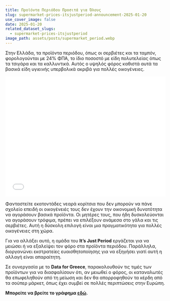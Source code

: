 ```yaml
---
title: Προϊόντα Περιόδου Προσιτά για Όλους
slug: supermarket-prices-itsjustperiod-announcement-2025-01-20
use_cover_image: false
date: 2025-01-20
related_dataset_slugs: 
  - supermarket-prices-itsjustperiod
image_path: assets/posts/supermarket_period.webp
---
```


Στην Ελλάδα, τα προϊόντα περιόδου, όπως οι σερβιέτες και τα ταμπόν, φορολογούνται με 24% ΦΠΑ, το ίδιο ποσοστό με είδη πολυτελείας όπως τα τσιγάρα και τα καλλυντικά. Αυτός ο υψηλός φόρος καθιστά αυτά τα βασικά είδη υγιεινής υπερβολικά ακριβά για πολλές οικογένειες.

<div class="pt-2">
<iframe 
    src="/charts/supermarket-prices-itsjustperiod/" 
    frameborder="0" 
    style="border: 0; width: 100%; aspect-ratio: 4 / 3;" 
    allowfullscreen>
</iframe>
</div>

Φανταστείτε εκατοντάδες νεαρά κορίτσια που δεν μπορούν να πάνε σχολείο επειδή οι οικογένειές τους δεν έχουν την οικονομική δυνατότητα να αγοράσουν βασικά προϊόντα. Οι μητέρες τους, που ήδη δυσκολεύονται να αγοράσουν τρόφιμα, πρέπει να επιλέξουν ανάμεσα στο γάλα και τις σερβιέτες. Αυτή η δύσκολη επιλογή είναι μια πραγματικότητα για πολλές οικογένειες στη χώρα.

Για να αλλάξει αυτό, η ομάδα του **It’s Just Period** εργάζεται για να μειώσει ή να εξαλείψει τον φόρο στα προϊόντα περιόδου. Παράλληλα, διοργανώνει εκστρατείες ευαισθητοποίησης για να εξηγήσει γιατί αυτή η αλλαγή είναι απαραίτητη.

Σε συνεργασία με το **Data for Greece**, παρακολουθούν τις τιμές των προϊόντων για να διασφαλίσουν ότι, αν μειωθεί ο φόρος, οι καταναλωτές θα επωφεληθούν από τη μείωση και δεν θα απορροφηθούν τα κέρδη από τα σούπερ μάρκετ, όπως έχει συμβεί σε πολλές περιπτώσεις στην Ευρώπη.


**Μπορείτε να βρείτε το γράφημα [εδώ](https://dataforgreece.com/data-directory/supermarket-prices-itsjustperiod/).**
